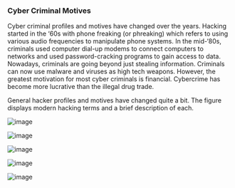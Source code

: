 ### Cyber Criminal Motives

Cyber criminal profiles and motives have changed over the years. Hacking started in the ‘60s with phone freaking (or phreaking) which refers to using various audio frequencies to manipulate phone systems. In the mid-‘80s, criminals used computer dial-up modems to connect computers to networks and used password-cracking programs to gain access to data. Nowadays, criminals are going beyond just stealing information. Criminals can now use malware and viruses as high tech weapons. However, the greatest motivation for most cyber criminals is financial. Cybercrime has become more lucrative than the illegal drug trade.

General hacker profiles and motives have changed quite a bit. The figure displays modern hacking terms and a brief description of each.

![image](https://github.com/adeleke123/I4GCybersecurity/assets/51156057/47f466e1-15a1-45fc-823e-ebe49e589229)

![image](https://github.com/adeleke123/I4GCybersecurity/assets/51156057/11fd2896-b7e9-4ee4-8d84-9b88242d6322)

![image](https://github.com/adeleke123/I4GCybersecurity/assets/51156057/8f43f395-e105-4b8f-babf-bca0692ff7e4)

![image](https://github.com/adeleke123/I4GCybersecurity/assets/51156057/b4eccf41-95ba-4608-94f9-79050f18f05c)

![image](https://github.com/adeleke123/I4GCybersecurity/assets/51156057/5c37ab7e-9713-4082-8fba-7afc1ad79f41)

